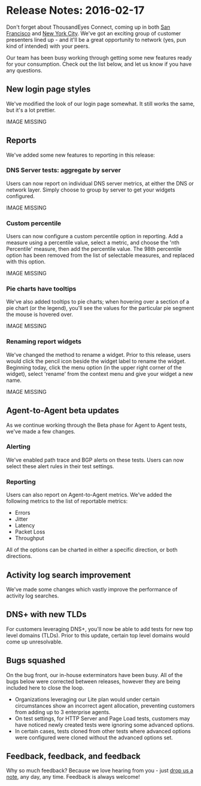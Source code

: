 # Release Notes: 2016-02-17

Don't forget about ThousandEyes Connect, coming up in both [San Francisco](https://www.thousandeyes.com/events/connect/san-francisco-2016) and [New York City](https://www.thousandeyes.com/events/connect/new-york-2016).  We've got an exciting group of customer presenters lined up - and it'll be a great opportunity to network \(yes, pun kind of intended\) with your peers.   

Our team has been busy working through getting some new features ready for your consumption.  Check out the list below, and let us know if you have any questions.  

## New login page styles

We've modified the look of our login page somewhat. It still works the same, but it's a lot prettier.

IMAGE MISSING

## Reports

We've added some new features to reporting in this release:

### DNS Server tests: aggregate by server

Users can now report on individual DNS server metrics, at either the DNS or network layer.  Simply choose to group by server to get your widgets configured.

IMAGE MISSING

### Custom percentile

Users can now configure a custom percentile option in reporting. Add a measure using a percentile value, select a metric, and choose the 'nth Percentile' measure, then add the percentile value.  The 98th percentile option has been removed from the list of selectable measures, and replaced with this option.

IMAGE MISSING

### Pie charts have tooltips

We've also added tooltips to pie charts; when hovering over a section of a pie chart \(or the legend\), you'll see the values for the particular pie segment the mouse is hovered over.

IMAGE MISSING

### Renaming report widgets

We've changed the method to rename a widget. Prior to this release, users would click the pencil icon beside the widget label to rename the widget. Beginning today, click the menu option \(in the upper right corner of the widget\), select 'rename' from the context menu and give your widget a new name.

IMAGE MISSING

## Agent-to-Agent beta updates

As we continue working through the Beta phase for Agent to Agent tests, we've made a few changes.

### Alerting

We've enabled path trace and BGP alerts on these tests. Users can now select these alert rules in their test settings.

### Reporting

Users can also report on Agent-to-Agent metrics.  We've added the following metrics to the list of reportable metrics:

* Errors
* Jitter
* Latency
* Packet Loss
* Throughput

All of the options can be charted in either a specific direction, or both directions.

## Activity log search improvement

We've made some changes which vastly improve the performance of activity log searches.

## DNS+ with new TLDs

For customers leveraging DNS+, you'll now be able to add tests for new top level domains \(TLDs\). Prior to this update, certain top level domains would come up unresolvable.

## Bugs squashed

On the bug front, our in-house exterminators have been busy. All of the bugs below were corrected between releases, however they are being included here to close the loop.

* Organizations leveraging our Lite plan would under certain circumstances show an incorrect agent allocation, preventing customers from adding up to 3 enterprise agents.
* On test settings, for HTTP Server and Page Load tests, customers may have noticed newly created tests were ignoring some advanced options. 
* In certain cases, tests cloned from other tests where advanced options were configured were cloned without the advanced options set.

## Feedback, feedback, and feedback

Why so much feedback?  Because we love hearing from you - just [drop us a note](mailto:support@thousandeyes.com?subject=2016-02-17+release+update), any day, any time.  Feedback is always welcome!

